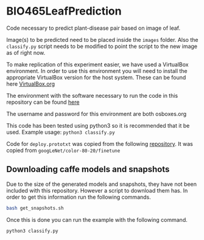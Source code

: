 # BIO465LeafPrediction
Code necessary to predict plant-disease pair based on image of leaf.

Image(s) to be predicted need to be placed inside the ```images```
folder. Also the ```classify.py``` script needs to be modified to point the script to the new image as of right now.


To make replication of this experiment easier, we have used a VirtualBox environment. In order to use this environment you will need to install
the appropriate VirtualBox version for the host system.  These can be found here [VirtualBox.org](https://www.virtualbox.org/ "VirtualBox.org Website")

The environment with the software necessary to run the code in this repository can be found [here](http://edwardportela.com/bio465/Ubuntu_17.10-VB-64bit.7z "VirtualBox Environment")

The username and password for this environment are both osboxes.org


This code has been tested using python3 so it is recommended that it be used.
Example usage:
```python3 classify.py```


Code for ```deploy.prototxt``` was copied from the following [repository](https://github.com/salathegroup/plantvillage_deeplearning_paper_analysis "PlantVillage Deep Learning Analysis").
It was copied from ```googLeNet/color-80-20/finetune```

## Downloading caffe models and snapshots

Due to the size of the generated models and snapshots, they have not been included with this repository. However a script to download them has.
In order to get this information run the following commands.
```bash
bash get_snapshots.sh
```
Once this is done you can run the example with the following command.
```bash
python3 classify.py
```
